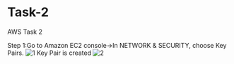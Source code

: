 # Task-2
AWS Task 2

Step 1:Go to Amazon EC2 console->In NETWORK & SECURITY, choose Key Pairs.
![1](https://user-images.githubusercontent.com/84776750/119525956-93f84000-bd9c-11eb-9774-82bd24e80bec.PNG)
Key Pair is created
![2](https://user-images.githubusercontent.com/84776750/119525948-922e7c80-bd9c-11eb-8a2d-b8969b0b0511.PNG)
